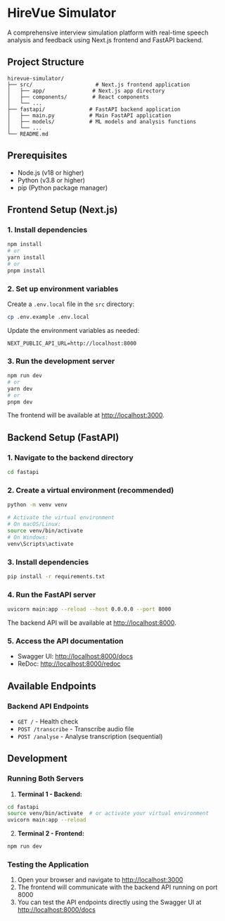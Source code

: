 # HireVue Simulator

A comprehensive interview simulation platform with real-time speech analysis and feedback using Next.js frontend and FastAPI backend.

## Project Structure

```
hirevue-simulator/
├── src/                    # Next.js frontend application
│   ├── app/               # Next.js app directory
│   ├── components/        # React components
│   └── ...
├── fastapi/              # FastAPI backend application
│   ├── main.py           # Main FastAPI application
│   ├── models/           # ML models and analysis functions
│   └── ...
└── README.md
```

## Prerequisites

- Node.js (v18 or higher)
- Python (v3.8 or higher)
- pip (Python package manager)

## Frontend Setup (Next.js)

### 1. Install dependencies

```bash
npm install
# or
yarn install
# or
pnpm install
```

### 2. Set up environment variables

Create a `.env.local` file in the `src` directory:

```bash
cp .env.example .env.local
```

Update the environment variables as needed:

```env
NEXT_PUBLIC_API_URL=http://localhost:8000
```

### 3. Run the development server

```bash
npm run dev
# or
yarn dev
# or
pnpm dev
```

The frontend will be available at [http://localhost:3000](http://localhost:3000).

## Backend Setup (FastAPI)

### 1. Navigate to the backend directory

```bash
cd fastapi
```

### 2. Create a virtual environment (recommended)

```bash
python -m venv venv

# Activate the virtual environment
# On macOS/Linux:
source venv/bin/activate
# On Windows:
venv\Scripts\activate
```

### 3. Install dependencies

```bash
pip install -r requirements.txt
```

### 4. Run the FastAPI server

```bash
uvicorn main:app --reload --host 0.0.0.0 --port 8000
```

The backend API will be available at [http://localhost:8000](http://localhost:8000).

### 5. Access the API documentation

- Swagger UI: [http://localhost:8000/docs](http://localhost:8000/docs)
- ReDoc: [http://localhost:8000/redoc](http://localhost:8000/redoc)

## Available Endpoints

### Backend API Endpoints

- `GET /` - Health check
- `POST /transcribe` - Transcribe audio file
- `POST /analyse` - Analyse transcription (sequential)

## Development

### Running Both Servers

1. **Terminal 1 - Backend:**

```bash
cd fastapi
source venv/bin/activate  # or activate your virtual environment
uvicorn main:app --reload
```

2. **Terminal 2 - Frontend:**

```bash
npm run dev
```

### Testing the Application

1. Open your browser and navigate to [http://localhost:3000](http://localhost:3000)
2. The frontend will communicate with the backend API running on port 8000
3. You can test the API endpoints directly using the Swagger UI at [http://localhost:8000/docs](http://localhost:8000/docs)
